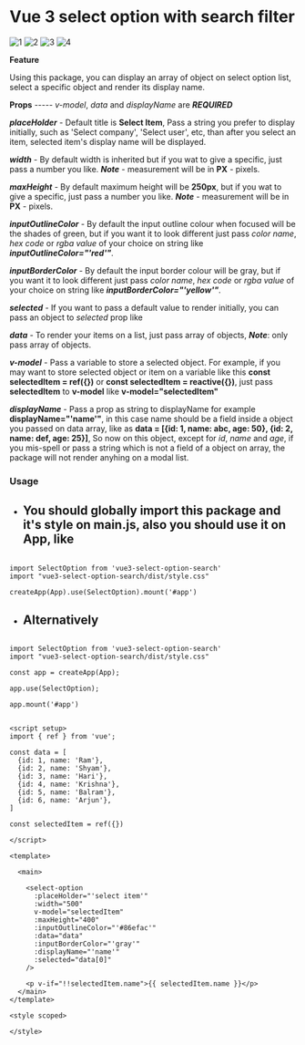 # Vue 3 select option with search filter


![1](https://github.com/manish-nepal/vue3-select-option-searchable/assets/106729542/f3285e6b-5073-4bfd-8d79-f75c8ee47ea9)
![2](https://github.com/manish-nepal/vue3-select-option-searchable/assets/106729542/33b781ab-17b2-4e3b-9ae8-7c77b9744507)
![3](https://github.com/manish-nepal/vue3-select-option-searchable/assets/106729542/7356097a-fbee-4362-866b-c7067f4652c6)
![4](https://github.com/manish-nepal/vue3-select-option-searchable/assets/106729542/139ad37a-4e0c-4b90-ab77-7367454a7b41)


**Feature**

Using this package, you can display an array of object on select option list, select a specific object and render its display name.


**Props**  ----- _v-model_, _data_ and _displayName_ are ***REQUIRED***

***placeHolder*** - Default title is **Select Item**, Pass a string you prefer to display initially, such as   'Select company', 'Select user', etc, than after you select an item, selected item's display name will be displayed.

***width*** - By default width is inherited but if you wat to give a specific, just pass a number you like. ***Note*** - measurement will be in **PX** - pixels.

***maxHeight*** - By default maximum height will be **250px**, but if you wat to give a specific, just pass a number you like. ***Note*** - measurement will be in **PX** - pixels.

***inputOutlineColor*** - By default the input outline colour when focused will be the shades of green, but if you want it to look different just pass _color name_, _hex code_ or _rgba value_ of your choice on string like ***inputOutlineColor="'_red_'"***.

***inputBorderColor*** - By default the input border colour will be gray, but if you want it to look different just pass _color name_, _hex code_ or _rgba value_ of your choice on string like ***inputBorderColor="'_yellow_'"***.

***selected*** - If you want to pass a default value to render initially, you can pass an object to _selected_ prop like **<select-option selected="{id: 1, name: Sita}"/>**

***data*** - To render your items on a list, just pass array of objects,  ***Note***: only pass array of objects.

***v-model*** - Pass a variable to store a selected object. For example, if you may want to store 
selected object or item on a variable like this **const selectedItem = ref({})** or **const selectedItem = reactive({})**, just pass **selectedItem** to **v-model** like **v-model="selectedItem"**

***displayName*** - Pass a prop as string to displayName for example  **displayName="'name'"**, in this case name should be a field inside a object you passed on data array, like as 
**data = [{id: 1, name: abc, age: 50}, {id: 2, name: def, age: 25}]**, So now on this object, except for _id_, _name_ and _age_, if you mis-spell or pass a string which is not a field of a object on array, the package will not render anyhing on a modal list.


### Usage

- ## You should globally import this package and it's style on main.js, also you should use it on App, like

```vue

import SelectOption from 'vue3-select-option-search'
import "vue3-select-option-search/dist/style.css"

createApp(App).use(SelectOption).mount('#app')

```

- ## Alternatively 

```vue

import SelectOption from 'vue3-select-option-search'
import "vue3-select-option-search/dist/style.css"

const app = createApp(App);

app.use(SelectOption);

app.mount('#app')

```



```vue

<script setup>
import { ref } from 'vue';

const data = [
  {id: 1, name: 'Ram'},
  {id: 2, name: 'Shyam'},
  {id: 3, name: 'Hari'},
  {id: 4, name: 'Krishna'},
  {id: 5, name: 'Balram'},
  {id: 6, name: 'Arjun'},
]

const selectedItem = ref({})

</script>

<template>
  
  <main>

    <select-option
      :placeHolder="'select item'"
      :width="500"
      v-model="selectedItem"
      :maxHeight="400"
      :inputOutlineColor="'#86efac'"
      :data="data"
      :inputBorderColor="'gray'"
      :displayName="'name'"
      :selected="data[0]"
    />

    <p v-if="!!selectedItem.name">{{ selectedItem.name }}</p>
  </main>
</template>

<style scoped>

</style>


```